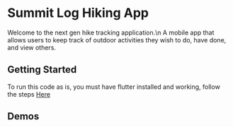 # Summit Log Hiking App
Welcome to the next gen hike tracking application.\n 
A mobile app that allows users to keep track of outdoor activities they wish to do, have done, and view others.

## Getting Started

To run this code as is, you must have flutter installed and working, follow the steps [Here](https://flutter.io/)

## Demos


